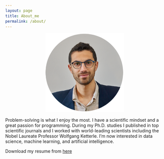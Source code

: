 ```yaml
---
layout: page
title: About_me
permalink: /about/
---
```


<p style="text-align:center;"><img src="/asset/images/about/me_r.png" alt="Me" height="250" width="250"></p>

Problem-solving is what I enjoy the most. I have a scientific mindset and a great passion for programming. During my Ph.D. studies I published in top scientific journals and I worked with world-leading scientists including the Nobel Laureate Professor Wolfgang Ketterle. I’m now interested in data science, machine learning, and artificial intelligence.

Download my resume from [here]({{site.url}}/asset/pdf/Andrea_Amico_Resume.pdf)
